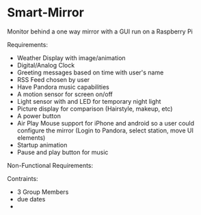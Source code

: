 # Smart-Mirror
Monitor behind a one way mirror with a GUI run on a Raspberry Pi


Requirements:
- Weather Display with image/animation
- Digital/Analog Clock
- Greeting messages based on time with user's name
- RSS Feed chosen by user
- Have Pandora music capabilities
- A motion sensor for screen on/off
- Light sensor with and LED for temporary night light
- Picture display for comparison (Hairstyle, makeup, etc)
- A power button
- Air Play Mouse support for iPhone and android so a user could configure the mirror (Login to Pandora, select station, move UI elements)
- Startup animation
- Pause and play button for music

Non-Functional Requirements:

Contraints:
- 3 Group Members
- due dates
- 
